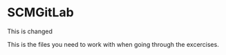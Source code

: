  SCMGitLab
=========
This is changed

This is the files you need to work with when going through the excercises.

